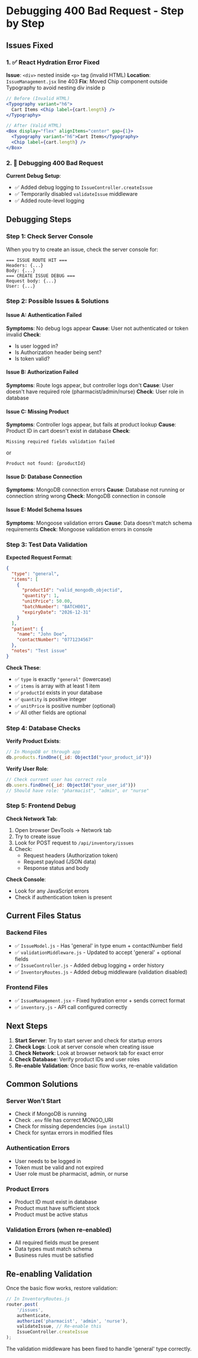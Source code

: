 # Debugging 400 Bad Request - Step by Step

## Issues Fixed

### 1. ✅ React Hydration Error Fixed
**Issue**: `<div>` nested inside `<p>` tag (invalid HTML)
**Location**: `IssueManagement.jsx` line 403
**Fix**: Moved Chip component outside Typography to avoid nesting div inside p

```jsx
// Before (Invalid HTML)
<Typography variant="h6">
  Cart Items <Chip label={cart.length} />
</Typography>

// After (Valid HTML)
<Box display="flex" alignItems="center" gap={1}>
  <Typography variant="h6">Cart Items</Typography>
  <Chip label={cart.length} />
</Box>
```

### 2. 🔧 Debugging 400 Bad Request

**Current Debug Setup**:
- ✅ Added debug logging to `IssueController.createIssue`
- ✅ Temporarily disabled `validateIssue` middleware
- ✅ Added route-level logging

## Debugging Steps

### Step 1: Check Server Console
When you try to create an issue, check the server console for:
```
=== ISSUE ROUTE HIT ===
Headers: {...}
Body: {...}
=== CREATE ISSUE DEBUG ===
Request body: {...}
User: {...}
```

### Step 2: Possible Issues & Solutions

#### Issue A: Authentication Failed
**Symptoms**: No debug logs appear
**Cause**: User not authenticated or token invalid
**Check**: 
- Is user logged in?
- Is Authorization header being sent?
- Is token valid?

#### Issue B: Authorization Failed
**Symptoms**: Route logs appear, but controller logs don't
**Cause**: User doesn't have required role (pharmacist/admin/nurse)
**Check**: User role in database

#### Issue C: Missing Product
**Symptoms**: Controller logs appear, but fails at product lookup
**Cause**: Product ID in cart doesn't exist in database
**Check**: 
```
Missing required fields validation failed
```
or
```
Product not found: {productId}
```

#### Issue D: Database Connection
**Symptoms**: MongoDB connection errors
**Cause**: Database not running or connection string wrong
**Check**: MongoDB connection in console

#### Issue E: Model Schema Issues
**Symptoms**: Mongoose validation errors
**Cause**: Data doesn't match schema requirements
**Check**: Mongoose validation errors in console

### Step 3: Test Data Validation

**Expected Request Format**:
```json
{
  "type": "general",
  "items": [
    {
      "productId": "valid_mongodb_objectid",
      "quantity": 1,
      "unitPrice": 50.00,
      "batchNumber": "BATCH001",
      "expiryDate": "2026-12-31"
    }
  ],
  "patient": {
    "name": "John Doe",
    "contactNumber": "0771234567"
  },
  "notes": "Test issue"
}
```

**Check These**:
- ✅ `type` is exactly `"general"` (lowercase)
- ✅ `items` is array with at least 1 item
- ✅ `productId` exists in your database
- ✅ `quantity` is positive integer
- ✅ `unitPrice` is positive number (optional)
- ✅ All other fields are optional

### Step 4: Database Checks

**Verify Product Exists**:
```javascript
// In MongoDB or through app
db.products.findOne({_id: ObjectId("your_product_id")})
```

**Verify User Role**:
```javascript
// Check current user has correct role
db.users.findOne({_id: ObjectId("your_user_id")})
// Should have role: "pharmacist", "admin", or "nurse"
```

### Step 5: Frontend Debug

**Check Network Tab**:
1. Open browser DevTools → Network tab
2. Try to create issue
3. Look for POST request to `/api/inventory/issues`
4. Check:
   - Request headers (Authorization token)
   - Request payload (JSON data)
   - Response status and body

**Check Console**:
- Look for any JavaScript errors
- Check if authentication token is present

## Current Files Status

### Backend Files
- ✅ `IssueModel.js` - Has 'general' in type enum + contactNumber field
- ✅ `validationMiddleware.js` - Updated to accept 'general' + optional fields
- ✅ `IssueController.js` - Added debug logging + order history
- ✅ `InventoryRoutes.js` - Added debug middleware (validation disabled)

### Frontend Files
- ✅ `IssueManagement.jsx` - Fixed hydration error + sends correct format
- ✅ `inventory.js` - API call configured correctly

## Next Steps

1. **Start Server**: Try to start server and check for startup errors
2. **Check Logs**: Look at server console when creating issue
3. **Check Network**: Look at browser network tab for exact error
4. **Check Database**: Verify product IDs and user roles
5. **Re-enable Validation**: Once basic flow works, re-enable validation

## Common Solutions

### Server Won't Start
- Check if MongoDB is running
- Check `.env` file has correct MONGO_URI
- Check for missing dependencies (`npm install`)
- Check for syntax errors in modified files

### Authentication Errors
- User needs to be logged in
- Token must be valid and not expired
- User role must be pharmacist, admin, or nurse

### Product Errors
- Product ID must exist in database
- Product must have sufficient stock
- Product must be active status

### Validation Errors (when re-enabled)
- All required fields must be present
- Data types must match schema
- Business rules must be satisfied

## Re-enabling Validation

Once the basic flow works, restore validation:
```javascript
// In InventoryRoutes.js
router.post(
    '/issues', 
    authenticate, 
    authorize('pharmacist', 'admin', 'nurse'),
    validateIssue, // Re-enable this
    IssueController.createIssue
);
```

The validation middleware has been fixed to handle 'general' type correctly.